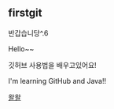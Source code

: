 ## firstgit
반갑습니당^.6

Hello~~

깃허브 사용법을 배우고있어요!

I'm learning GitHub and Java!!

[왈왈](https://github.com/walwaljj,"왈왈의깃허브")
